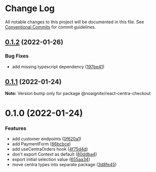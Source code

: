 # Change Log

All notable changes to this project will be documented in this file.
See [Conventional Commits](https://conventionalcommits.org) for commit guidelines.

## [0.1.2](https://github.com/noaignite/accelerator/compare/@noaignite/react-centra-checkout@0.1.1...@noaignite/react-centra-checkout@0.1.2) (2022-01-26)


### Bug Fixes

* add missing typescript dependency ([197be41](https://github.com/noaignite/accelerator/commit/197be413a5c57d1e77ce7671cc478ef02351d2ec))





## [0.1.1](https://github.com/noaignite/accelerator/compare/@noaignite/react-centra-checkout@0.1.0...@noaignite/react-centra-checkout@0.1.1) (2022-01-24)

**Note:** Version bump only for package @noaignite/react-centra-checkout





# 0.1.0 (2022-01-24)


### Features

* add customer endpoints ([0f620a1](https://github.com/noaignite/accelerator/commit/0f620a1d160dbe2b308f718a47baa870f8d3b046))
* add PaymentForm ([66bcbce](https://github.com/noaignite/accelerator/commit/66bcbce5696da4e394f0447510ce0a397e89eafc))
* add useCentraOrders hook ([4f75d4d](https://github.com/noaignite/accelerator/commit/4f75d4d0932b19fcefc00342b61f88b432d5c356))
* don't export Context as default ([80ddba4](https://github.com/noaignite/accelerator/commit/80ddba4af5f3fffb9f7ecc3bd7e7be4a28541fd2))
* export initial selection value ([655aa34](https://github.com/noaignite/accelerator/commit/655aa34b7c0122c5cd2e56787817186dc679cc92))
* move centra types into separate package ([3d8fe45](https://github.com/noaignite/accelerator/commit/3d8fe458d964ffe0c0fb72d9430a89c094f90361))

